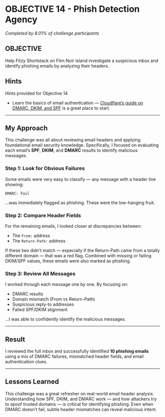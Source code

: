 # OBJECTIVE 14 - Phish Detection Agency  
_Completed by 8.01% of challenge participants_

## OBJECTIVE  
Help Fitzy Shortstack on Film Noir Island investigate a suspicious inbox and identify phishing emails by analyzing their headers.

## Hints

Hints provided for Objective 14  
- Learn the basics of email authentication — [Cloudflare’s guide on DMARC, DKIM, and SPF](https://www.cloudflare.com/en-gb/learning/email-security/dmarc-dkim-spf/) is a great place to start.

---

## My Approach

This challenge was all about reviewing email headers and applying foundational email security knowledge. Specifically, I focused on evaluating each email’s **SPF**, **DKIM**, and **DMARC** results to identify malicious messages.

### Step 1: Look for Obvious Failures  
Some emails were very easy to classify — any message with a header line showing:

```
DMARC: Fail
```

...was immediately flagged as phishing. These were the low-hanging fruit.

### Step 2: Compare Header Fields  
For the remaining emails, I looked closer at discrepancies between:

- The `From:` address  
- The `Return-Path:` address

If these two didn’t match — especially if the Return-Path came from a totally different domain — that was a red flag. Combined with missing or failing DKIM/SPF values, these emails were also marked as phishing.

### Step 3: Review All Messages  
I worked through each message one by one. By focusing on:

- DMARC results  
- Domain mismatch (From vs Return-Path)  
- Suspicious reply-to addresses  
- Failed SPF/DKIM alignment

...I was able to confidently identify the malicious messages.

---

## Result

I reviewed the full inbox and successfully identified **10 phishing emails** using a mix of DMARC failures, mismatched header fields, and email authentication clues.

---

## Lessons Learned

This challenge was a great refresher on real-world email header analysis. Understanding how SPF, DKIM, and DMARC work — and how attackers try to spoof trusted domains — is critical for identifying phishing. Even when DMARC doesn’t fail, subtle header mismatches can reveal malicious intent.

